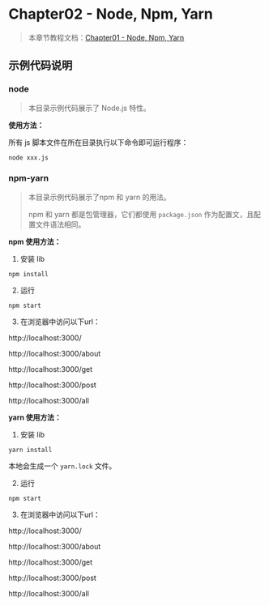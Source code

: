 # Chapter02 - Node, Npm, Yarn

> 本章节教程文档：[Chapter01 - Node, Npm, Yarn](https://github.com/dunwu/frontend-tutorial/tree/master/docs/chapter01)
>

## 示例代码说明

### node

> 本目录示例代码展示了 Node.js 特性。

**使用方法：**

所有 js 脚本文件在所在目录执行以下命令即可运行程序：

```bash
node xxx.js
```

### npm-yarn

> 本目录示例代码展示了npm 和 yarn 的用法。
>
> npm 和 yarn 都是包管理器，它们都使用  `package.json` 作为配置文，且配置文件语法相同。

**npm 使用方法：**

1. 安装 lib

```
npm install
```

2. 运行

```
npm start
```

3. 在浏览器中访问以下url：

http://localhost:3000/

http://localhost:3000/about

http://localhost:3000/get

http://localhost:3000/post

http://localhost:3000/all

**yarn 使用方法：**

1. 安装 lib

```
yarn install
```

本地会生成一个 `yarn.lock` 文件。

2. 运行

```
npm start
```

3. 在浏览器中访问以下url：

http://localhost:3000/

http://localhost:3000/about

http://localhost:3000/get

http://localhost:3000/post

http://localhost:3000/all

